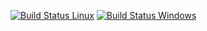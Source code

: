 [![Build Status Linux](https://travis-ci.org/nttlman23/ssdp_prober.svg?branch=master)](https://travis-ci.org/nttlman23/ssdp_prober)
[![Build Status Windows](https://ci.appveyor.com/api/projects/status/kexuaaq0cei4adka?svg=true)](https://ci.appveyor.com/project/nttlman23/ssdp-prober)

